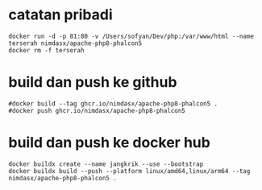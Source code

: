 # catatan pribadi
````
docker run -d -p 81:80 -v /Users/sofyan/Dev/php:/var/www/html --name terserah nimdasx/apache-php8-phalcon5
docker rm -f terserah
````
# build dan push ke github
````
#docker build --tag ghcr.io/nimdasx/apache-php8-phalcon5 .
#docker push ghcr.io/nimdasx/apache-php8-phalcon5
````
# build dan push ke docker hub
````
docker buildx create --name jangkrik --use --bootstrap
docker buildx build --push --platform linux/amd64,linux/arm64 --tag nimdasx/apache-php8-phalcon5 .
````